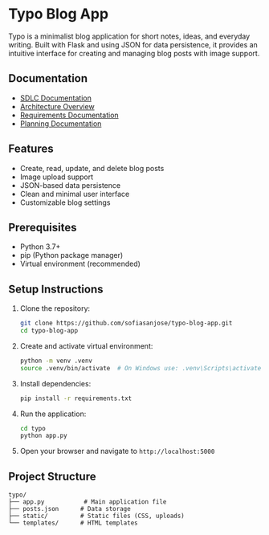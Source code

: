 # Typo Blog App

Typo is a minimalist blog application for short notes, ideas, and everyday writing. Built with Flask and using JSON for data persistence, it provides an intuitive interface for creating and managing blog posts with image support.

## Documentation

- [SDLC Documentation](docs/SDLC.md)
- [Architecture Overview](docs/architecture.md)
- [Requirements Documentation](docs/requirements.md)
- [Planning Documentation](docs/planning.md)

## Features

- Create, read, update, and delete blog posts
- Image upload support
- JSON-based data persistence
- Clean and minimal user interface
- Customizable blog settings

## Prerequisites

- Python 3.7+
- pip (Python package manager)
- Virtual environment (recommended)

## Setup Instructions

1. Clone the repository:
   ```bash
   git clone https://github.com/sofiasanjose/typo-blog-app.git
   cd typo-blog-app
   ```

2. Create and activate virtual environment:
   ```bash
   python -m venv .venv
   source .venv/bin/activate  # On Windows use: .venv\Scripts\activate
   ```

3. Install dependencies:
   ```bash
   pip install -r requirements.txt
   ```

4. Run the application:
   ```bash
   cd typo
   python app.py
   ```

5. Open your browser and navigate to `http://localhost:5000`

## Project Structure

```
typo/
├── app.py           # Main application file
├── posts.json      # Data storage
├── static/         # Static files (CSS, uploads)
└── templates/      # HTML templates
```
